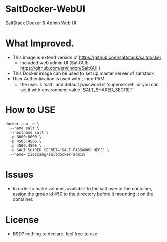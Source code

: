 # SaltDocker-WebUI
SaltStack Docker &amp; Admin Web UI

# What Improved.
* This image is extend version of https://github.com/saltstack/saltdocker
  * Included web admin UI (SaltGUI: https://github.com/erwindon/SaltGUI )
* This Docker image can be used to set up master server of saltstack
* User Authentication is used with Linux-PAM.
  * the user is 'salt'. and default password is 'supersecret'. or you can set it with environment value 'SALT_SHARED_SECRET'

# How to USE

```
docker run -d \
  --name salt \
  --hostname salt \
  -p 8000:8000 \
  -p 4505:4505 \
  -p 4506:4506 \
  -e SALT_SHARED_SECRET='SALT_PASSWORD_HERE' \
  --name= ziozzang/saltdocker-admin

````

# Issues

* In order to make volumes available to the salt user in the container, assign the group id 450 to the directory before it mounting it on the container.


# License
* BSD? nothing to declare. feel free to use.
